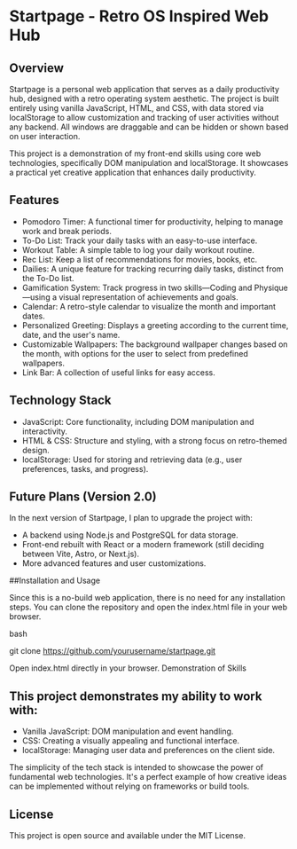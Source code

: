 # Startpage - Retro OS Inspired Web Hub
## Overview

Startpage is a personal web application that serves as a daily productivity hub, designed with a retro operating system aesthetic. The project is built entirely using vanilla JavaScript, HTML, and CSS, with data stored via localStorage to allow customization and tracking of user activities without any backend. All windows are draggable and can be hidden or shown based on user interaction.

This project is a demonstration of my front-end skills using core web technologies, specifically DOM manipulation and localStorage. It showcases a practical yet creative application that enhances daily productivity.

<!-- replace this with the actual image path -->
## Features

-  Pomodoro Timer: A functional timer for productivity, helping to manage work and break periods.
-  To-Do List: Track your daily tasks with an easy-to-use interface.
-  Workout Table: A simple table to log your daily workout routine.
-  Rec List: Keep a list of recommendations for movies, books, etc.
-  Dailies: A unique feature for tracking recurring daily tasks, distinct from the To-Do list.
-  Gamification System: Track progress in two skills—Coding and Physique—using a visual representation of achievements and goals.
-  Calendar: A retro-style calendar to visualize the month and important dates.
-  Personalized Greeting: Displays a greeting according to the current time, date, and the user's name.
-  Customizable Wallpapers: The background wallpaper changes based on the month, with options for the user to select from predefined wallpapers.
-  Link Bar: A collection of useful links for easy access.

## Technology Stack

-  JavaScript: Core functionality, including DOM manipulation and interactivity.
-  HTML & CSS: Structure and styling, with a strong focus on retro-themed design.
-  localStorage: Used for storing and retrieving data (e.g., user preferences, tasks, and progress).

## Future Plans (Version 2.0)

In the next version of Startpage, I plan to upgrade the project with:

-  A backend using Node.js and PostgreSQL for data storage.
-  Front-end rebuilt with React or a modern framework (still deciding between Vite, Astro, or Next.js).
-  More advanced features and user customizations.

##Installation and Usage

Since this is a no-build web application, there is no need for any installation steps. You can clone the repository and open the index.html file in your web browser.

bash

git clone https://github.com/yourusername/startpage.git

Open index.html directly in your browser.
Demonstration of Skills

## This project demonstrates my ability to work with:

-  Vanilla JavaScript: DOM manipulation and event handling.
-  CSS: Creating a visually appealing and functional interface.
-  localStorage: Managing user data and preferences on the client side.

The simplicity of the tech stack is intended to showcase the power of fundamental web technologies. It's a perfect example of how creative ideas can be implemented without relying on frameworks or build tools.
## License

This project is open source and available under the MIT License.
